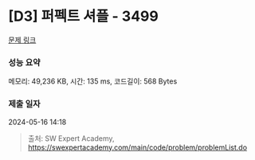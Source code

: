 # [D3] 퍼펙트 셔플 - 3499 

[문제 링크](https://swexpertacademy.com/main/code/problem/problemDetail.do?contestProbId=AWGsRbk6AQIDFAVW) 

### 성능 요약

메모리: 49,236 KB, 시간: 135 ms, 코드길이: 568 Bytes

### 제출 일자

2024-05-16 14:18



> 출처: SW Expert Academy, https://swexpertacademy.com/main/code/problem/problemList.do